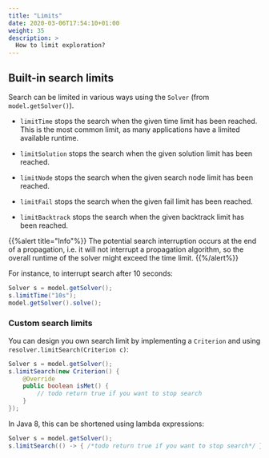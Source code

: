 ```yaml
---
title: "Limits"
date: 2020-03-06T17:54:10+01:00
weight: 35
description: >
  How to limit exploration?
---
```



## Built-in search limits

Search can be limited in various ways using the `Solver` (from `model.getSolver()`).


* `limitTime` stops the search when the given time limit has been reached. This is the most common limit, as many applications have a limited available runtime.

* `limitSolution` stops the search when the given solution limit has been reached.


* `limitNode` stops the search when the given search node limit has been reached.


* `limitFail` stops the search when the given fail limit has been reached.


* `limitBacktrack` stops the search when the given backtrack limit has been reached.


{{%alert title="Info"%}}
The potential search interruption occurs at the end of a propagation, i.e. it will not interrupt a propagation algorithm, so the overall runtime of the solver might exceed the time limit.
{{%/alert%}}


For instance, to interrupt search after 10 seconds:

```java
Solver s = model.getSolver();
s.limitTime("10s");
model.getSolver().solve();
```

### Custom search limits

You can design you own search limit by implementing a `Criterion` and using `resolver.limitSearch(Criterion c)`:

```java
Solver s = model.getSolver();
s.limitSearch(new Criterion() {
    @Override
    public boolean isMet() {
        // todo return true if you want to stop search
    }
});
```

In Java 8, this can be shortened using lambda expressions:

```java
Solver s = model.getSolver();
s.limitSearch(() -> { /*todo return true if you want to stop search*/ });
```
